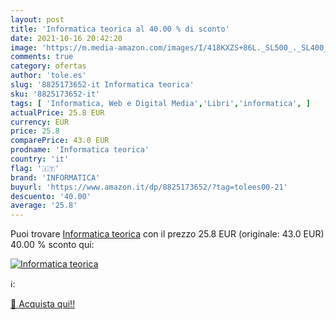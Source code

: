 ```yaml
---
layout: post
title: 'Informatica teorica al 40.00 % di sconto'
date: 2021-10-16 20:42:20
image: 'https://m.media-amazon.com/images/I/418KXZS+86L._SL500_._SL400_.jpg'
comments: true
category: ofertas
author: 'tole.es'
slug: '8825173652-it Informatica teorica'
sku: '8825173652-it'
tags: [ 'Informatica, Web e Digital Media','Libri','informatica', ]
actualPrice: 25.8 EUR
currency: EUR
price: 25.8
comparePrice: 43.0 EUR
prodname: 'Informatica teorica'
country: 'it'
flag: '🇮🇹'
brand: 'INFORMATICA'
buyurl: 'https://www.amazon.it/dp/8825173652/?tag=tolees00-21'
descuento: '40.00'
average: '25.8'
---
```


Puoi trovare [Informatica teorica](https://www.amazon.it/dp/8825173652/?tag=tolees00-21) con il prezzo 25.8 EUR (originale: 43.0 EUR) 40.00 % sconto qui:

[![Informatica teorica](https://m.media-amazon.com/images/I/418KXZS+86L._SL500_._SL400_.jpg)](https://www.amazon.it/dp/8825173652/?tag=tolees00-21)

ℹ️:


[🛒 Acquista qui!!](https://www.amazon.it/dp/8825173652/?tag=tolees00-21)
